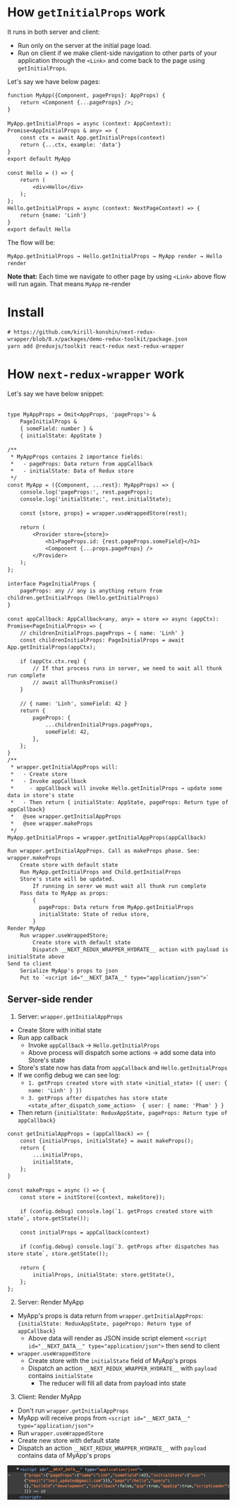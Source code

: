 # How `getInitialProps` work

It runs in both server and client:

- Run only on the server at the initial page load.
- Run on client if we make client-side navigation to other parts of your application through the `<Link>` and come back
  to the page using `getInitialProps`.

Let's say we have below pages:

```tsx
function MyApp({Component, pageProps}: AppProps) {
    return <Component {...pageProps} />;
}

MyApp.getInitialProps = async (context: AppContext): Promise<AppInitialProps & any> => {
    const ctx = await App.getInitialProps(context)
    return {...ctx, example: 'data'}
}
export default MyApp

const Hello = () => {
    return (
        <div>Hello</div>
    );
};
Hello.getInitialProps = async (context: NextPageContext) => {
    return {name: 'Linh'}
}
export default Hello
```

The flow will be:

```
MyApp.getInitialProps → Hello.getInitialProps → MyApp render → Hello render
```

**Note that:** Each time we navigate to other page by using `<Link>` above flow will run again. That means `MyApp`
re-render

# Install

```shell
# https://github.com/kirill-konshin/next-redux-wrapper/blob/8.x/packages/demo-redux-toolkit/package.json
yarn add @reduxjs/toolkit react-redux next-redux-wrapper
```

# How `next-redux-wrapper` work

Let's say we have below snippet:

```tsx

type MyAppProps = Omit<AppProps, 'pageProps'> &
    PageInitialProps &
    { someField: number } &
    { initialState: AppState }

/**
 * MyAppProps contains 2 importance fields:
 *   - pageProps: Data return from appCallback
 *   - initialState: Data of Redux store
 */
const MyApp = ({Component, ...rest}: MyAppProps) => {
    console.log('pageProps:', rest.pageProps);
    console.log('initialState:', rest.initialState);

    const {store, props} = wrapper.useWrappedStore(rest);

    return (
        <Provider store={store}>
            <h1>PageProps.id: {rest.pageProps.someField}</h1>
            <Component {...props.pageProps} />
        </Provider>
    );
};

interface PageInitialProps {
    pageProps: any // any is anything return from children.getInitialProps (Hello.getInitialProps)
}

const appCallback: AppCallback<any, any> = store => async (appCtx): Promise<PageInitialProps> => {
    // childrenInitialProps.pageProps → { name: 'Linh' }
    const childrenInitialProps: PageInitialProps = await App.getInitialProps(appCtx);

    if (appCtx.ctx.req) {
        // If that process runs in server, we need to wait all thunk run complete
        // await allThunksPromise()
    }

    // { name: 'Linh', someField: 42 }
    return {
        pageProps: {
            ...childrenInitialProps.pageProps,
            someField: 42,
        },
    };
}
/**
 * wrapper.getInitialAppProps will:
 *   - Create store
 *   - Invoke appCallback
 *     - appCallback will invoke Hello.getInitialProps → update some data in store's state
 *   - Then return { initialState: AppState, pageProps: Return type of appCallback}
 *   @see wrapper.getInitialAppProps
 *   @see wrapper.makeProps
 */
MyApp.getInitialProps = wrapper.getInitialAppProps(appCallback)
```

```
Run wrapper.getInitialAppProps. Call as makeProps phase. See: wrapper.makeProps
    Create store with default state
    Run MyApp.getInitialProps and Child.getInitialProps
    Store's state will be updated. 
        If running in serer we must wait all thunk run complete
    Pass data to MyApp as props: 
        { 
          pageProps: Data return from MyApp.getInitialProps
          initialState: State of redux store, 
        }
Render MyApp
    Run wrapper.useWrappedStore;
        Create store with default state
        Dispatch __NEXT_REDUX_WRAPPER_HYDRATE__ action with payload is initialState above
Send to client
    Serialize MyApp's props to json
    Put to `<script id="__NEXT_DATA__" type="application/json">`
```

## Server-side render

1. Server: `wrapper.getInitialAppProps`

* Create Store with initial state
* Run app callback
    * Invoke `appCallback` → `Hello.getInitialProps`
    * Above process will dispatch some actions → add some data into Store's state
* Store's state now has data from `appCallback` and `Hello.getInitialProps`
* If we config debug we can see log:
    * `1. getProps created store with state <initial_state> ({ user: { name: 'Linh' } })`
    * `3. getProps after dispatches has store state <state_after_dispatch_some_action>  { user: { name: 'Pham' } }`
* Then return `{initialState: ReduxAppState, pageProps: Return type of appCallback}`

```tsx
const getInitialAppProps = (appCallback) => {
    const {initialProps, initialState} = await makeProps();
    return {
        ...initialProps,
        initialState,
    };
}

const makeProps = async () => {
    const store = initStore({context, makeStore});

    if (config.debug) console.log(`1. getProps created store with state`, store.getState());

    const initialProps = appCallback(context)

    if (config.debug) console.log(`3. getProps after dispatches has store state`, store.getState());

    return {
        initialProps, initialState: store.getState(),
    };
};
```

2. Server: Render MyApp

* MyApp's props is data return
  from `wrapper.getInitialAppProps`: `{initialState: ReduxAppState, pageProps: Return type of appCallback}`
    * Above data will render as JSON inside script element `<script id="__NEXT_DATA__" type="application/json">`
      then send to client
* `wrapper.useWrappedStore`
    * Create store with the `initialState` field of MyApp's props
    * Dispatch an action `__NEXT_REDUX_WRAPPER_HYDRATE__` with `payload` contains `initialState`
        * The reducer will fill all data from payload into state

3. Client: Render MyApp

* Don't run `wrapper.getInitialAppProps`
* MyApp will receive props from `<script id="__NEXT_DATA__" type="application/json">`
* Run `wrapper.useWrappedStore`
* Create new store with default state
* Dispatch an action `__NEXT_REDUX_WRAPPER_HYDRATE__` with `payload` contains data of MyApp's props

![](art/client_next_data.png)
